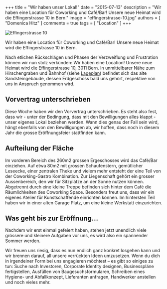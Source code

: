 +++
title = "Wir haben unser Lokal!"
date = "2015-07-13"
description = "Wir haben eine Location für Coworking und Café/Bar! Unsere neue Heimat wird die Effingerstrasse 10 in Bern."
image = "effingerstrasse-10.jpg"
authors = [ "Domenica Hitz" ]
comments = true
tags = [ "Location" ]
+++

![Effingerstrasse 10](effingerstrasse-10.jpg)

<div class="lead">Wir haben eine Location für Coworking und Café/Bar! Unsere neue Heimat wird die Effingerstrasse 10 in Bern.</div>

Nach etlichen Rückschlägen und Phasen der Verzweiflung und Frustration können wir nun stolz verkünden: Wir haben eine Location! Unsere neue Heimat wird die Effingerstrasse 10, 3011 Bern. In unmittelbarer Nähe zum Hirschengraben und Bahnhof (siehe <a href="https://www.google.ch/maps/dir/46.9483772,7.4369811/Effingerstrasse+10,+3011+Bern/@46.947319,7.436671,17z/data=!4m14!4m13!1m5!3m4!1m2!1d7.437563!2d46.9464993!3s0x478e39b9124277e3:0x993790c53d83fd24!1m5!1m1!1s0x478e39b980145355:0xf9167b7299bdbdd6!2m2!1d7.4358085!2d46.9460364!3e2" target="_blank">Lageplan</a>) befindet sich das alte Sandsteingebäude, dessen Erdgeschoss bald uns gehört, respektive von uns in Anspruch genommen wird.


## Vorvertrag unterschrieben

Diese Woche haben wir den Vorvertrag unterschrieben. Es steht also fest, dass wir - unter der Bedingung, dass mit den Bewilligungen alles klappt - unser eigenes Lokal beziehen werden. Wann dies genau der Fall sein wird, hängt ebenfalls von den Bewilligungen ab, wir hoffen, dass noch in diesem Jahr die grosse Eröffnungsfeier stattfinden kann.


## Aufteilung der Fläche

Im vorderen Bereich des 260m2 grossen Ergeschosses wird das Café/Bar einziehen. Auf etwa 80m2 mit grossen Schaufenstern, gemütlicher Leseecke, einer zentralen Theke und vielem mehr entsteht der eine Teil von der Coworking-Gastro Kombination. Zur Liegenschaft gehört ein grosser Aussenbereich, den wir für Sitzplätze an der Sonne nutzen können. Abgetrennt durch eine kleine Treppe befinden sich hinter dem Café die Räumlichkeiten des Coworking Space. Besonders freut uns, dass wir ein eigenes Atelier für Kunstschaffende einrichten können. Im hintersten Teil haben wir in einer alten Garage Platz, um eine kleine Werkstatt einzurichten.


## Was geht bis zur Eröffnung...

Nachdem wir erst einmal gefeiert haben, stehen jetzt unendlich viele grössere und kleinere Aufgaben vor uns, es wird also ein spannender Sommer werden.

Wir freuen uns riesig, dass es nun endlich ganz konkret losgehen kann und wir brennen darauf, all unsere verrückten Ideen umzusetzen. Wenn du dich in irgendeiner Form bei uns engagieren möchtest &ndash; es gibt so einiges zu tun: Suche nach Investoren, Corporate Identity designen, Businesspläne fertigstellen, Ausfüllen von Baugesuchsformularen, Schreiben eines Hygiene- und Abfallkonzept,  Lieferanten anfragen, Handwerker anstellen und noch vieles mehr.
